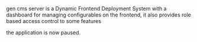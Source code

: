 gen cms server is a Dynamic Frontend Deployment System with a dashboard for managing configurables on the frontend,
it also provides role based access control to some features

the application is now paused.
